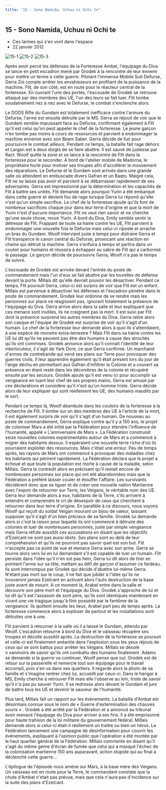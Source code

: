 ```yaml
---
title: "15 - Sono Namida, Uchuu ni Ochi te"
---
```


15 - Sono Namida, Uchuu ni Ochi te
----------------------------------

* Ces larmes qui s'en vont dans l'espace
* 22 janvier 2012


![15-1](/images/mini/images-stories-saga-gundamage-episodes-_tb_150x84_15-1.jpg) ![15-2](/images/mini/images-stories-saga-gundamage-episodes-_tb_150x84_15-2.jpg) ![15-3](/images/mini/images-stories-saga-gundamage-episodes-_tb_150x84_15-3.jpg)


Après avoir percé les défenses de la Forteresse Ambat, l'équipage du Diva se lance en petit escadron mené par Grodek à la rencontre de leur ennemi pour mettre un terme à cette guerre. Pilotant l'immense Mobile Suit Defurse, Gerra Zoi compte arrêter les envahisseurs en profitant de la puissance de la machine. Flit, de son côté, est en route pour le réacteur central de la forteresse. En ouvrant l'une des portes, l'escouade de Grodek se retrouve attaqué par des membres des UE, l'un des leurs se fait tuer. Flit tombe soudainement nez à nez avec le Defurse, le combat s'enclenche alors.


Le DODS Rifle du Gundam est totalement inefficace contre l'armure du Defurse, l'arme est ensuite détruite par le MS. Gerra se réjouit de voir que le Gundam semble impuissant face au Defurse, confirmant également à Flit qu'il est celui qu'on peut appeler le chef de la forteresse. Le jeune garçon n'en tombe pas moins à cours de ressources et parvient à endommager la machine ennemie avec son Beam Saber. Gerra décide de fuir pour poursuivre le combat ailleurs. Pendant ce temps, la bataille fait rage dehors et Largan est à deux doigts de se faire abattre. Il est sauvé de justesse par Ract. Woolf quitte la zone et se lance à la rencontre de Flit dans la forteresse pour le seconder. A bord de l'atelier mobile de Madorna, le propriétaire hurle pour motiver ses troupes afin d'accélérer le mouvement des réparations. Le Defurse et le Gundam sont arrivés dans une grande salle où attendent en embuscade divers Gafran et un Baqto. Malgré cela, Flit ne se laisse pas avoir et parvient à se débarrasser rapidement de ses adversaires. Gerra est impressionné par la détermination et les capacités de Flit à battre ses unités. Flit demande alors pourquoi Yurin a été embarqué dans cette guerre et devient fou de rage lorsque Gerra lui répond qu'elle n'est qu'un simple sacrifice. Le chef de la forteresse ajoute qu'ils font de nombreux sacrifices chaque jour dans leur terre d'origine et que la mort de Yurin n'est d'aucune importance. Flit ne veut rien savoir et ne cherche qu'une seule chose, revoir Yurin. A bord du Diva, Emily semble sentir la détresse de Flit. Frappant de toute sa haine contre les UE, Flit parvient à endommager une nouvelle fois le Defurse mais celui-ci riposte et arrache un bras du Gundam. Woolf intervient juste à temps pour distraire Gerra et Flit transperce le canon central du Defurse, provocant une réaction en chaine qui détruit la machine. Gerra s'enfuira à temps et partira dans un couloir pour humains et réussira à échapper au sabre de Flit qui a carbonisé le passage. Le garçon décide de poursuivre Gerra, Woolf n'a pas le temps de suivre.


L'escouade de Grodek est arrivée devant l'entrée du poste de commandement mais l'un d'eux se fait abattre par les tourelles de défense devant la porte. Millais dit qu'elle devrait pouvoir les désactiver. Pendant ce temps, Flit poursuit Gerra, celui-ci est surpris de voir que Flit est un enfant. Millais est parvenue à désactiver les défenses et l'escadron pénètre dans le poste de commandement. Grodek leur ordonne de se rendre mais les personnes sur place ne réagissent pas, ignorant totalement la présence de l'équipage du Diva. Gerra arrive alors dans la salle et leur expliquant que ces menace sont inutiles, ils ne craignent pas la mort. Il est suivi par Flit dont la présence surprend les autres membres du Diva. Gerra retire alors son casque et l'équipe de Grodek est surprise de voir qu'il s'agit d'un humain. Le chef de la forteresse leur demande alors à quoi ils s'attendaient, à une espèce de monstre extra-terrestre ? Mais Flit dans sa haine contre les UE lui dit qu'ils ne peuvent pas être des humains à cause des atrocités qu'ils ont commises. Grodek annonce alors qu'il connait l'identité de leur interlocuteur, il s'agit de Yark Dore, ce que Gerra confirme. Un marchand d'armes de contrebande qui vend ses plans sur Terre pour provoquer des guerres civils. Il leur apprendre également qu'il était présent lors du jour de l'ange déchu en permettant aux Gafran d'infiltrer la Colonie et a couvert sa présence en étant resté dans les décombres de la colonie et récupéré ensuite par les secours. Grodek ajoute qu'il est venu ici pour accomplir sa vengeance en tuant leur chef de ses propres mains. Gerra est amusé par ces déclarations et considère qu'il n'est qu'un homme triste. Gerra décide alors de leur expliquer qui sont réellement les UE, des humains maudits par le sort.


Pendant ce temps là, Woolf déambule dans les couloirs de la forteresse à la recherche de Flit. Il tombe sur un des membres des UE à l'article de la mort, il est également surpris de voir qu'il s'agit d'un humain. De nouveau au poste de commandement, Gerra explique contre qu'il y a 150 ans, le projet de coloniser Mars a été initié par la Fédération pour étendre l'influence de l'humanité, appelé « L'anniversaire de Mars ». La Fédération construisit seize nouvelles colonies expérimentales autour de Mars et a commencé à migrer des habitants dessus. Il espéraient une nouvelle terre riche d'où ils pourraient exploiter des ressources. Mais c'était une erreur. Peu de temps après, les rayons de Mars ont commencé à provoquer des maladies chez les habitants qui périrent rapidement. La Fédération déclara que le projet a échoué et que toute la population est morte à cause de la maladie, selon Millais. Gerra la contredit alors en précisant qu'il restait encore de nombreuses personnes sur place qui ont été abandonnées mais que la Fédération a préféré laisser couler et étouffer l'affaire. Les survivants décidèrent donc que se liguer et de créer une nouvelle nation Martienne avec l'espoir de retourner sur Terre, les Veigans, le véritable nom des UE. Gerra leur demande alors à eux, habitants de la Terre, s'ils arrivent à entendre et comprendre le cri de désespoir de ceux qui cherchent à retourner dans leur terre d'origine. En parallèle à ce discours, nous voyons Woolf qui reçoit du soldat Veigan mourant un bijou de valeur, laissant supposer qu'il s'agit d'un bien précieux de sa famille. Grodek lui demande alors si c'est la raison pour laquelle ils ont commencé à détruire des colonies et tuer de nombreuses personnes, juste par simple vengeance mais Gerra réfute aussitôt ces accusations en disant que les objectifs d'Ezelcant ne sont pas aussi idiots. Ses plans sont au delà de leur compréhension et qu'ils ne pourront pas savoir quel est son but. Flit n'accepte pas ce point de vue et menace Gerra avec son arme. Gerra se tourne alors vers lui en lui demandant s'il est capable de tuer un humain. Flit persiste dans l'idée qu'il n'en est pas hein, Gerra lui dit alors de tirer en pointant l'arme sur sa tête, mettant au défi de garçon d'assumer ce fardeau. Ils sont interrompus par Grodek qui décide d'abattre lui-même Gerra. N'étant pas mort sur le coup, il ne fait que jubiler à l'idée qu'ils ne trouveront jamais Ezelcant en activant alors l'auto destruction de la base juste avant de mourir. A ce moment là, Arabel entre dans la salle et découvre son père mort et l'équipage du Diva. Grodek s'approche de lui et lui dit qu'il est l'assassin de sont père, qu'ils sont identiques maintenant en vivant une vie tragique jusqu'à finir possédé par le fantôme de la vengeance. Ils quittent ensuite les lieux, Arabel part peu de temps après. La forteresse commence alors à exploser de partout et les installations sont détruites une à une.


Flit parvient à retourner à la salle où il a laissé le Gundam, attendu par Woolf. L'escadron retourne à bord du Diva et le vaisseau récupère ses troupes et décolle aussitôt après. La destruction de la forteresse se poursuit et celle-ci est finalement anéantie dans l'explosion sous les yeux réjouis de ceux qui se sont battus pour arrêter les Veigans. Millais se désolé n »anmoins de savoir qu'ils ont combattu des humains finalement. Adams se demande si la guerre va continuer, Woolf pense que oui. Grodek est de retour sur la passerelle et remercie tout son équipage pour le travail accompli, puis s'en va dans ses quartiers. Il regarde alors la photo de sa famille et s'imagine rentrer chez lui, accueilli par ceux-ci. Dans le hangar à MS, Emily cherche à retrouver Flit mais elle l'observe au loin, triste de savoir qu'il n'a pas pu sauver Yurin. Il se redresse alors devant le Gundam et jure de battre tous les UE et devenir le sauveur de l'humanité.


Plus tard, Millais fait un rapport sur les évènements. La bataille d'Ambat est désormais connue sous le nom de « Guerre d'extermination des chauves souris » . Grodek a été arrêté par la Fédération et a annoncé au tribunal avoir menacé l'équipage du Diva pour arriver à ses fins. Il a été emprisonné pour haute trahison de la loi militaire du gouvernement fédéral. Millais demande alors si celui-ci était-il réellement un traitre ou bien un héros. La Fédération lancement une campagne de désinformation pour couvrir les évènements, expliquant à l'opinion public que l'opération a été montée par le haut quartier général de la Fédération. Millais commente en disant qu'il s'agit du même genre d'écran de fumée que celui qui a masqué l'échec de la colonisation martienne 150 ans auparavant, action stupide qui au final a déclenché cette guerre...


L'épilogue de l'épisode nous amène sur Mars, à la base mère des Veigans. Un vaisseau est en route pour la Terre, le commandant constate que la chute d'Ambat n'était pas prévue, mais que cela n'aura pas d'incidence sur la suite des plans d'Ezelcant.


 

